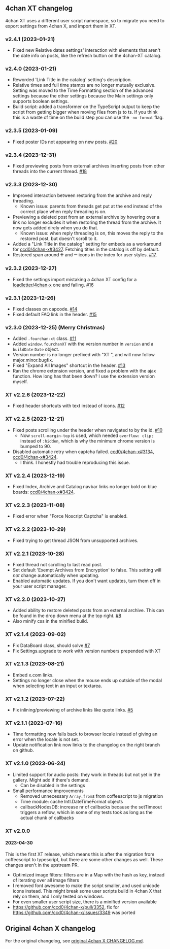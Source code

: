 ## 4chan XT changelog

4chan XT uses a different user script namespace, so to migrate you need to export settings from 4chan X, and import them
in XT.

### v2.4.1 (2023-01-21)

- Fixed new Relative dates settings' interaction with elements that aren't the date info on posts, like the refresh
  button on the 4chan-XT catalog.

### v2.4.0 (2023-01-21)

- Reworded 'Link Title in the catalog' setting's description.
- Relative times and full time stamps are no longer mutually exclusive. Setting was moved to the Time Formatting section
  of the advanced settings because the other settings because the Main settings only supports boolean settings.
- Build script: added a transformer on the TypeScript output to keep the script from getting bigger when moving files
  from js to ts. If you think this is a waste of time on the build step you can use the `-no-format` flag.

### v2.3.5 (2023-01-09)

- Fixed poster IDs not appearing on new posts. [#20](https://github.com/TuxedoTako/4chan-xt/issues/20)

### v2.3.4 (2023-12-31)

- Fixed previewing posts from external archives inserting posts from other threads into the current thread.
  [#18](https://github.com/TuxedoTako/4chan-xt/issues/18)

### v2.3.3 (2023-12-30)

- Improved interaction between restoring from the archive and reply threading.
  - Known issue: parents from threads get put at the end instead of the correct place when reply threading is on.
- Previewing a deleted post from an external archive by hovering over a link no longer excludes it when restoring the
  thread from the archive. It now gets added direly when you do that.
  - Known issue: when reply threading is on, this moves the reply to the restored post, but doesn't scroll to it.
- Added a "Link Title in the catalog" setting for embeds as a workaround for
  [ccd0/4chan-x#3427](https://github.com/ccd0/4chan-x/issues/3427). Fetching titles in the catalog is off by default.
- Restored span around ➕︎ and ➖︎ icons in the index for user styles. [#17](https://github.com/TuxedoTako/4chan-xt/issues/17).

### v2.3.2 (2023-12-27)

- Fixed the settings import mistaking a 4chan XT config for a [loadletter/4chan-x](https://github.com/loadletter/4chan-x)
  one and failing. [#16](https://github.com/TuxedoTako/4chan-xt/issues/16)

### v2.3.1 (2023-12-26)

- Fixed classes on capcode. [#14](https://github.com/TuxedoTako/4chan-xt/issues/14)
- Fixed default FAQ link in the header. [#15](https://github.com/TuxedoTako/4chan-xt/issues/15)

### v2.3.0 (2023-12-25) (Merry Christmas)

- Added `.fourchan-xt` class. [#11](https://github.com/TuxedoTako/4chan-xt/issues/11)
- Added `window.fourchanXT` with the version number in `version` and a `buildDate` `Date` object.
- Version number is no longer prefixed with "XT ", and will now follow major.minor.bugfix.
- Fixed "Expand All Images" shortcut in the header. [#13](https://github.com/TuxedoTako/4chan-xt/issues/13)
- Ran the chrome extension version, and fixed a problem with the ajax function. How long has that been down? I use the
  extension version myself.

### XT v2.2.6 (2023-12-22)

- Fixed header shortcuts with text instead of icons. [#12](https://github.com/TuxedoTako/4chan-xt/issues/12)

### XT v2.2.5 (2023-12-21)

- Fixed posts scrolling under the header when navigated to by the id.
  [#10](https://github.com/TuxedoTako/4chan-xt/issues/10)
  - Now `scroll-margin-top` is used, which needed `overflow: clip;` instead of `:hidden`, which is why the minimum
    chrome version is bumped to 90.
- Disabled automatic retry when captcha failed. [ccd0/4chan-x\#3134](https://github.com/ccd0/4chan-x/issues/3134),
  [ccd0/4chan-x\#3424](https://github.com/ccd0/4chan-x/issues/3157).
  - I think. I honestly had trouble reproducing this issue.

### XT v2.2.4 (2023-12-19)

- Fixed Index, Archive and Catalog navbar links no longer bold on blue boards:
  [ccd0/4chan-x\#3424](https://github.com/ccd0/4chan-x/issues/3424).

### XT v2.2.3 (2023-11-08)

- Fixed error when "Force Noscript Captcha" is enabled.

### XT v2.2.2 (2023-10-29)

- Fixed trying to get thread JSON from unsupported archives.

### XT v2.2.1 (2023-10-28)

- Fixed thread not scrolling to last read post.
- Set default 'Exempt Archives from Encryption' to false. This setting will _not_ change automatically when updating.
- Enabled automatic updates. If you don't want updates, turn them off in your user script manager.

### XT v2.2.0 (2023-10-27)

- Added ability to restore deleted posts from an external archive. This can be found in the drop down menu at the top
  right. [#8](https://github.com/TuxedoTako/4chan-xt/issues/8)
- Also minify css in the minified build.

### XT v2.1.4 (2023-09-02)

- Fix DataBoard class, should solve [#7](https://github.com/TuxedoTako/4chan-xt/issues/7)
- Fix Settings.upgrade to work with version numbers prepended with XT

### XT v2.1.3 (2023-08-21)

- Embed x.com links.
- Settings no longer close when the mouse ends up outside of the modal when selecting text in an input or textarea.

### XT v2.1.2 (2023-07-22)

- Fix inlining/previewing of archive links like quote links. [#5](https://github.com/TuxedoTako/4chan-xt/issues/5)

### XT v2.1.1 (2023-07-16)

- Time formatting now falls back to browser locale instead of giving an error when the locale is not set.
- Update notification link now links to the changelog on the right branch on github.

### XT v2.1.0 (2023-06-24)

- Limited support for audio posts: they work in threads but not yet in the gallery. Might add if there's demand.
  - Can be disabled in the settings
- Small performance improvements
  - Removed unnecessary `Array.from`s from coffeescript to js migration
  - Time module: cache Intl.DateTimeFormat objects
  - callbackNodesDB: increase nr of callbacks because the setTimeout triggers a reflow, which in some of my tests took
    as long as the actual chunk of callbacks

### XT v2.0.0

#### 2023-04-30

This is the first XT release, which means this is after the migration from coffeescript to typescript, but there are
some other changes as well. These changes aren't in the upstream PR.

- Optimized image filters: filters are in a Map with the hash as key, instead of iterating over all image filters
- I removed font awesome to make the script smaller, and used unicode icons instead. This might break some user scripts
  build in 4chan X that rely on them, and I only tested on windows.
- For even smaller user script size, there is a minified version available
- https://github.com/ccd0/4chan-x/pull/3352, fix for https://github.com/ccd0/4chan-x/issues/3349 was ported

## Original 4chan X changelog

For the original changelog, see [original 4chan X CHANGELOG.md](./original%204chan%20X%20CHANGELOG.md).
